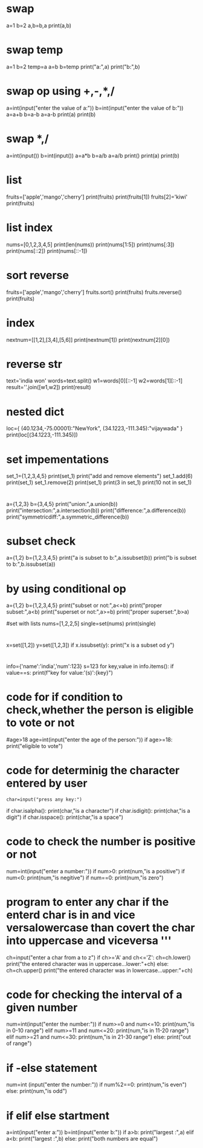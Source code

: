 # swap
a=1
b=2
a,b=b,a
print(a,b)

# swap temp
a=1
b=2
temp=a
a=b
b=temp
print("a:",a)
print("b:",b)

# swap op using +,-,*,/
a=int(input("enter the value of a:"))
b=int(input("enter the value of b:"))
a=a+b
b=a-b
a=a-b
print(a)
print(b)

# swap *,/
a=int(input())
b=int(input())
a=a*b
b=a/b
a=a/b
print()
print(a)
print(b)

# list
fruits=['apple','mango','cherry']
print(fruits)
print(fruits[1])
fruits[2]='kiwi'
print(fruits)

# list index
nums=[0,1,2,3,4,5]
print(len(nums))
print(nums[1:5])
print(nums[:3])
print(nums[::2])
print(nums[::-1])

#  sort reverse
fruits=['apple','mango','cherry']
fruits.sort()
print(fruits)
fruits.reverse()
print(fruits)

# index
nextnum=[[1,2],[3,4],[5,6]]
print(nextnum[1])
print(nextnum[2][0])

# reverse str
text='india won'
words=text.split()
w1=words[0][::-1]
w2=words[1][::-1]
result=''.join([w1,w2])
print(result) 
# nested dict
loc={
    (40.1234,-75.00001):"NewYork",
    (34.1223,-111.345):"vijaywada"
}
print(loc[(34.1223,-111.345)])
# set impementations
set_1={1,2,3,4,5}
print(set_1)
print("add and remove elements")
set_1.add(6)
print(set_1)
set_1.remove(2)
print(set_1)
print(3 in set_1)
print(10 not in set_1)
#
a={1,2,3}
b={3,4,5}
print("union:",a.union(b))
print("intersection:",a.intersection(b))
print("difference:",a.difference(b))
print("symmetricdiff:",a.symmetric_difference(b))

# subset check
a={1,2}
b={1,2,3,4,5}
print("a is subset to b:",a.issubset(b))
print("b is subset to b:",b.issubset(a))

# by using conditional op
a={1,2}
b={1,2,3,4,5}
print("subset or not:",a<=b)
print("proper subset:",a<b)
print("superset or not:",a>=b)
print("proper superset:",b>a)

#set with lists
nums=[1,2,2,5]
single=set(nums)
print(single)
#
x=set([1,2])
y=set([1,2,3])
if x.issubset(y):
    print("x is a subset od y")

   # 
  info={'name':'india','num':123}
s=123
for key,value in info.items():
    if value==s:
        print(f"key for value:'(s)':{key}")

# code for if condition to check,whether the person is eligible to vote or not 
#age>18
age=int(input("enter the age of the person:"))
if age>=18:
    print("eligible to vote")
# code for determinig the character entered by user 
    char=input("press any key:")
if char.isalpha():
    print(char,"is a character")
    if char.isdigit():
        print(char,"is a digit")
    if char.isspace():
        print(char,"is a space")
# code to check the number is positive or not
num=int(input("enter a number:"))
if num>0:
    print(num,"is a positive")
    if num<0:
        print(num,"is negitive")
        if num==0:
            print(num,"is zero")
# program to enter any char if the enterd char is in  and vice versalowercase than covert the char into uppercase and viceversa '''
ch=input("enter a char from a to z")
if ch>='A' and ch<='Z':
    ch=ch.lower()
    print("the entered character was in uppercase...lower:"+ch)
else:
    ch=ch.upper()
    print("the entered character was in lowercase...upper:"+ch)
# code for checking the interval of a given number
num=int(input("enter the number:"))
if num>=0 and num<=10:
    print(num,"is in 0-10 range")
elif num>=11 and num<=20:
    print(num,"is in 11-20 range")
elif num>=21 and num<=30:
    print(num,"is in 21-30 range")
else:
    print("out of range")
  # if -else statement
num=int (input("enter the number:"))
if num%2==0:
    print(num,"is even")
else:
    print(num,"is odd")      
   # if elif else startment 
a=int(input("enter a:"))
b=int(input("enter b:"))
if a>b:
    print("largest :",a)
elif a<b:
    print("largest :",b)
else:
    print("both numbers are equal") 
            
